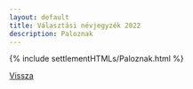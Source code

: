 ```yaml
---
layout: default
title: Választási névjegyzék 2022
description: Paloznak
---
```


{% include settlementHTMLs/Paloznak.html %}

[Vissza](../)